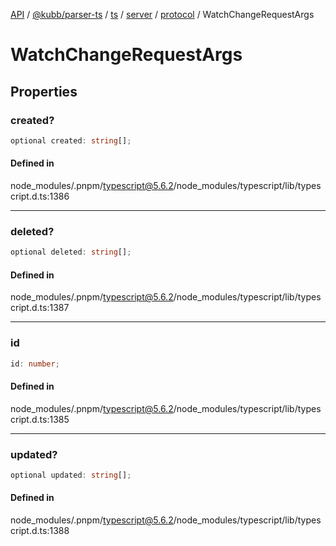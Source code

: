[API](../../../../../../../../../packages.md) / [@kubb/parser-ts](../../../../../../../index.md) / [ts](../../../../../index.md) / [server](../../../index.md) / [protocol](../index.md) / WatchChangeRequestArgs

# WatchChangeRequestArgs

## Properties

### created?

```ts
optional created: string[];
```

#### Defined in

node\_modules/.pnpm/typescript@5.6.2/node\_modules/typescript/lib/typescript.d.ts:1386

***

### deleted?

```ts
optional deleted: string[];
```

#### Defined in

node\_modules/.pnpm/typescript@5.6.2/node\_modules/typescript/lib/typescript.d.ts:1387

***

### id

```ts
id: number;
```

#### Defined in

node\_modules/.pnpm/typescript@5.6.2/node\_modules/typescript/lib/typescript.d.ts:1385

***

### updated?

```ts
optional updated: string[];
```

#### Defined in

node\_modules/.pnpm/typescript@5.6.2/node\_modules/typescript/lib/typescript.d.ts:1388
